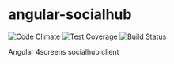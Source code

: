 angular-socialhub
=================

[![Code Climate](https://codeclimate.com/github/4screens/angular-socialhub/badges/gpa.svg)](https://codeclimate.com/github/4screens/angular-socialhub)
[![Test Coverage](https://codeclimate.com/github/4screens/angular-socialhub/badges/coverage.svg)](https://codeclimate.com/github/4screens/angular-socialhub)
[![Build Status](https://travis-ci.org/4screens/angular-socialhub.svg?branch=master)](https://travis-ci.org/4screens/angular-socialhub)


Angular 4screens socialhub client
